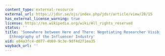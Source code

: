 ```yaml
---
content_type: external-resource
external_url: https://jdsr.se/ojs/index.php/jdsr/article/view/20/15
has_external_license_warning: true
license: https://en.wikipedia.org/wiki/All_rights_reserved
status: ''
title: 'Somewhere between Here and There: Negotiating Researcher Visibility in a Digital
  Ethnography of the Influencer Industry'
uid: e04a3fc4-d077-4b69-9c3e-9df4d2f1ea35
wayback_url: ''
---
```

